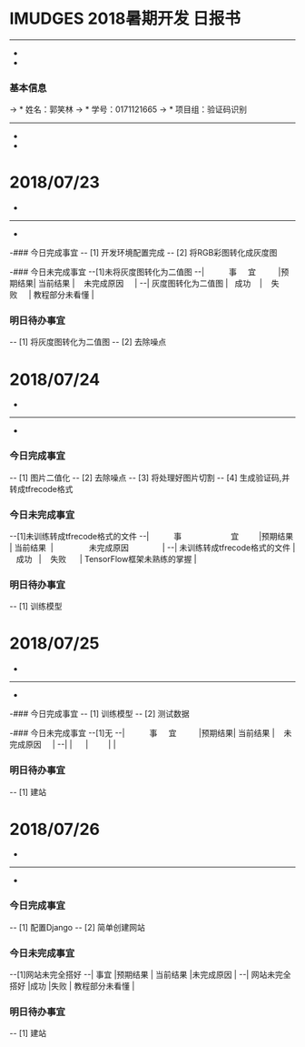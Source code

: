 # IMUDGES 2018暑期开发 日报书
--------
-
-
### 基本信息
-> * 姓名：郭笑林
-> * 学号：0171121665
-> * 项目组：验证码识别

--------
-
-
# 2018/07/23
-
--------
-
-### 今日完成事宜
-- [1]  开发环境配置完成
-- [2]  将RGB彩图转化成灰度图

-### 今日未完成事宜
--[1]未将灰度图转化为二值图
--|&#160;&#160;&#160;&#160; &#160;&#160;&#160;&#160;&#160;&#160;事&#160; &#160;&#160;&#160;宜&#160;&#160;&#160;&#160;&#160;&#160; &#160;&#160;    |预期结果| 当前结果  | &#160;&#160;&#160;未完成原因  &#160;&#160;&#160;      | 
--| 灰度图转化为二值图    |&#160;&#160; 成功 &#160;&#160;  | &#160;&#160;&#160;失败&#160;&#160;&#160;&#160;  | 教程部分未看懂  |

### 明日待办事宜
-- [1] 将灰度图转化为二值图
-- [2] 去除噪点

# 2018/07/24
-
--------
-
### 今日完成事宜
-- [1]  图片二值化
-- [2]  去除噪点
-- [3]  将处理好图片切割
-- [4]  生成验证码,并转成tfrecode格式

### 今日未完成事宜
--[1]未训练转成tfrecode格式的文件
--| &#160;&#160;&#160;&#160;&#160;&#160;&#160;&#160;  &#160;事&#160;&#160;&#160;&#160;&#160;&#160;&#160;&#160;&#160;&#160;&#160;&#160;&#160;&#160;&#160;&#160;&#160;&#160;&#160;&#160;&#160;&#160;宜&#160; &#160; &#160;&#160;&#160;&#160;&#160;|预期结果 | 当前结果&#160;  | &#160;&#160;&#160;&#160;&#160;&#160;&#160;&#160;&#160;&#160;&#160;&#160;&#160;&#160;&#160;未完成原因              &#160;&#160;&#160;&#160;&#160;&#160;&#160;&#160;&#160;&#160;&#160;&#160;&#160;&#160;| 
--| 未训练转成tfrecode格式的文件    | &#160; &#160;成功&#160;&#160;    | &#160;&#160;&#160;失败  &#160;&#160; &#160;  | TensorFlow框架未熟练的掌握  |

### 明日待办事宜
-- [1] 训练模型
# 2018/07/25
-
--------
-
-### 今日完成事宜
-- [1]  训练模型
-- [2]  测试数据

-### 今日未完成事宜
--[1]无
--|&#160;&#160;&#160;&#160; &#160;&#160;&#160;&#160;&#160;&#160;事&#160; &#160;&#160;&#160;宜&#160;&#160;&#160;&#160;&#160;&#160; &#160;&#160;    |预期结果| 当前结果  | &#160;&#160;&#160;未完成原因  &#160;&#160;&#160;      | 
--|     |&#160;&#160;  &#160;&#160;  | &#160;&#160;&#160;&#160;&#160;&#160;&#160;  |   |

### 明日待办事宜
-- [1] 建站
# 2018/07/26
-
--------
-
### 今日完成事宜
-- [1]  配置Django
-- [2]  简单创建网站

### 今日未完成事宜
--[1]网站未完全搭好
--| 事宜 |预期结果 | 当前结果  |未完成原因    | 
--|   网站未完全搭好 |成功  |失败    |  教程部分未看懂 |

### 明日待办事宜
-- [1] 建站
